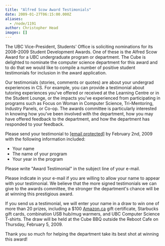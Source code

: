 ```yaml
---
title: "Alfred Scow Award Testimonials"
date: 2009-01-27T06:15:00.000Z
aliases:
  - /node/1191
author: Christopher Head
images: []
---
```


The UBC Vice-President, Students' Office is soliciting nominations for its 2008–2009 Student Development Awards. One of these is the Alfred Scow Award for a UBC undergraduate program or department. The Cube is delighted to nominate the computer science department for this award and to do that we would like to compile a number of positive student testimonials for inclusion in the award application.

Our testimonials (stories, comments or quotes) are about your undergrad experiences in CS. For example, you can provide a testimonial about tutoring experiences you've offered or received at the Learning Centre or in the Student Lounge, or the impacts you've experienced from participating in programs such as Focus on Woman in Computer Science, Tri-Mentoring, Industry Panels, or Co-op. The awards committee is particularly interested in knowing how you've been involved with the department, how you may have offered feedback to the department, and how the department has responded to your feedback.

Please send your testimonial to [\[email protected\]](/cdn-cgi/l/email-protection#3940505a5c574d5a515c57795e54585055175a5654) by February 2nd, 2009 with the following information included:

*   Your name
*   The name of your program
*   Your year in the program

Please write "Award Testimonial" in the subject line of your e-mail.

Please indicate in your e-mail if you are willing to allow your name to appear with your testimonial. We believe that the more signed testimonials we can give to the awards committee, the stronger the department's chance will be at winning this prestigious award.

If you send us a testimonial, we will enter your name in a draw to win one of more than 20 prizes, including a $100 [Amazon.ca](https://amazon.ca/) gift certificate, Starbucks gift cards, combination USB hub/mug warmers, and UBC Computer Science T-shirts. The draw will be held at the Cube BBQ outside the Reboot Cafe on Thursday, February 5, 2009.

Thank you so much for helping the department take its best shot at winning this award!
